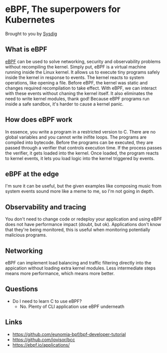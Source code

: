 # eBPF, The superpowers for Kubernetes

Brought to you by [Sysdig](https://sysdig.com/)

## What is eBPF

[eBPF](https://ebpf.io/) can be used to solve networking, security and observability problems without
recompiling the kernel. Simply put, eBPF is a virtual machine running inside the Linux kernel. It allows
us to execute tiny programs safely inside the kernel in response to events. The kernel reacts to system
operations, like opening a file. Before eBPF, the kernel was static and changes required recompilation to take
effect. With eBPF, we can interact with these events without chaning the kernel itself. It also eliminates
the need to write kernel modules, thank god! Because eBPF programs run inside a safe sandbox, it's harder
to cause a kernel panic.

## How does eBPF work

In essence, you write a program in a restricted version to C. There are no global variables and you cannot
write inifite loops. The programs are compiled into bytecode. Before the programs can be executed, they are
passed through a verifier that controls execution time. If the process passes the verifier, it gets loaded
into the kernel. Once loaded, the program reacts to kernel events, it lets you load logic into the kernel
triggered by events.

## eBPF at the edge

I'm sure it can be useful, but the given examples like composing music from system events sound more like
a meme to me, so I'm not going in depth.

## Observability and tracing

You don't need to change code or redeploy your application and using eBPF does not have performance impact
(doubt, but ok). Applications don't know that they're being monitored, this is useful when monitoring
potentially malicious programs.

## Networking

eBPF can implement load balancing and traffic filtering directly into the appication without loading
extra kernel modules. Less intermediate steps means more performance, which means more better.

## Questions

- Do I need to learn C to use eBPF?
    - No. Plenty of CLI application use eBPF underneath

## Links

- <https://github.com/eunomia-bpf/bpf-developer-tutorial>
- <https://github.com/iovisor/bcc>
- <https://ebpf.io/applications/>
